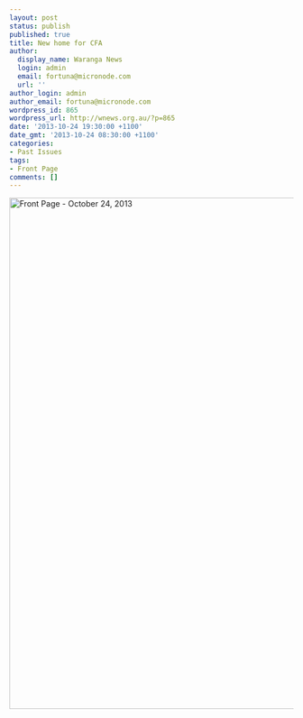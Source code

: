 ```yaml
---
layout: post
status: publish
published: true
title: New home for CFA
author:
  display_name: Waranga News
  login: admin
  email: fortuna@micronode.com
  url: ''
author_login: admin
author_email: fortuna@micronode.com
wordpress_id: 865
wordpress_url: http://wnews.org.au/?p=865
date: '2013-10-24 19:30:00 +1100'
date_gmt: '2013-10-24 08:30:00 +1100'
categories:
- Past Issues
tags:
- Front Page
comments: []
---
```

<p><a href="http://wnews.org.au/wp-content/uploads/2013/10/frontpage-20131024.pdf"><img class="alignnone size-full wp-image-864" alt="Front Page - October 24, 2013" src="http://wnews.org.au/wp-content/uploads/2013/10/frontpage-20131024.png" width="624" height="907" /></a></p>
